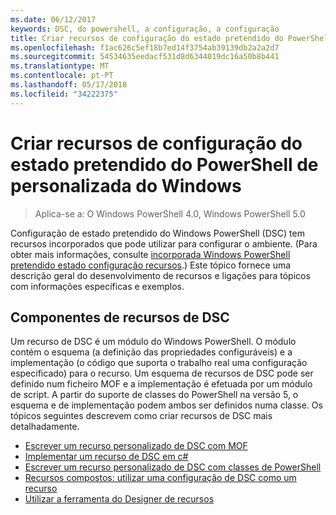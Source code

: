 ```yaml
---
ms.date: 06/12/2017
keywords: DSC, do powershell, a configuração, a configuração
title: Criar recursos de configuração do estado pretendido do PowerShell de personalizada do Windows
ms.openlocfilehash: f1ac626c5ef18b7ed14f3754ab39139db2a2a2d7
ms.sourcegitcommit: 54534635eedacf531d8d6344019dc16a50b8b441
ms.translationtype: MT
ms.contentlocale: pt-PT
ms.lasthandoff: 05/17/2018
ms.locfileid: "34222375"
---
```

# <a name="build-custom-windows-powershell-desired-state-configuration-resources"></a>Criar recursos de configuração do estado pretendido do PowerShell de personalizada do Windows

> Aplica-se a: O Windows PowerShell 4.0, Windows PowerShell 5.0

Configuração de estado pretendido do Windows PowerShell (DSC) tem recursos incorporados que pode utilizar para configurar o ambiente. (Para obter mais informações, consulte [incorporada Windows PowerShell pretendido estado configuração recursos](builtInResource.md).) Este tópico fornece uma descrição geral do desenvolvimento de recursos e ligações para tópicos com informações específicas e exemplos.

## <a name="dsc-resource-components"></a>Componentes de recursos de DSC

Um recurso de DSC é um módulo do Windows PowerShell. O módulo contém o esquema (a definição das propriedades configuráveis) e a implementação (o código que suporta o trabalho real uma configuração especificado) para o recurso. Um esquema de recursos de DSC pode ser definido num ficheiro MOF e a implementação é efetuada por um módulo de script. A partir do suporte de classes do PowerShell na versão 5, o esquema e de implementação podem ambos ser definidos numa classe. Os tópicos seguintes descrevem como criar recursos de DSC mais detalhadamente.

* [Escrever um recurso personalizado de DSC com MOF](authoringResourceMOF.md)
* [Implementar um recurso de DSC em c#](authoringResourceMofCS.md)
* [Escrever um recurso personalizado de DSC com classes de PowerShell](authoringResourceClass.md)
* [Recursos compostos: utilizar uma configuração de DSC como um recurso](authoringResourceComposite.md)
* [Utilizar a ferramenta do Designer de recursos](authoringResourceMofDesigner.md)